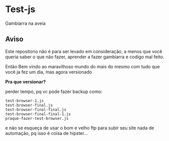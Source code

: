 # Test-js
Gambiarra na aveia

## Aviso

Este repositorio não é para ser levado em consideração, a menos que você queria saber o que não fazer, aprender a fazer gambiarra
e codigo mal feito.

 
 
 Então Bem vindo ao maravilhoso mundo do mais do mesmo com tudo que você ja fez um dia, mas agora versionado 
 
 **Pra que versionar?**
 
 
 perder tempo, pq vc pode fazer backup como:
 
 ```
 test-browser-1.js
 test-browser-final.js
 test-browser-final-final.js
 test-browser-final-final-1.js
 praque-fazer-test-browser.js
 ```
 
  e não se esqueça de usar o bom e velho ftp para subir seu site
  nada de automação, pq isso é coisa de hipster...
  
  
 
 
